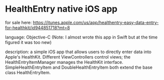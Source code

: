 # HealthEntry native iOS app

for sale here: https://itunes.apple.com/us/app/healthentry-easy-data-entry-for-healthkit/id944851718?mt=8

language: Objective-C (Note: I almost wrote this app in Swift but at the time figured it was too new)

description: a simple iOS app that allows users to directly enter data into Apple's HealthKit. Different ViewControllers control views; the HealthEntryItemManager manages the HealthKit interface. SimpleHealthEntryItem and DoubleHealthEntryItem both extend the base class HealthEntryItem.